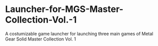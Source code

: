 # Launcher-for-MGS-Master-Collection-Vol.-1
A costumizable game launcher for launching three main games of Metal Gear Solid Master Collection Vol. 1
